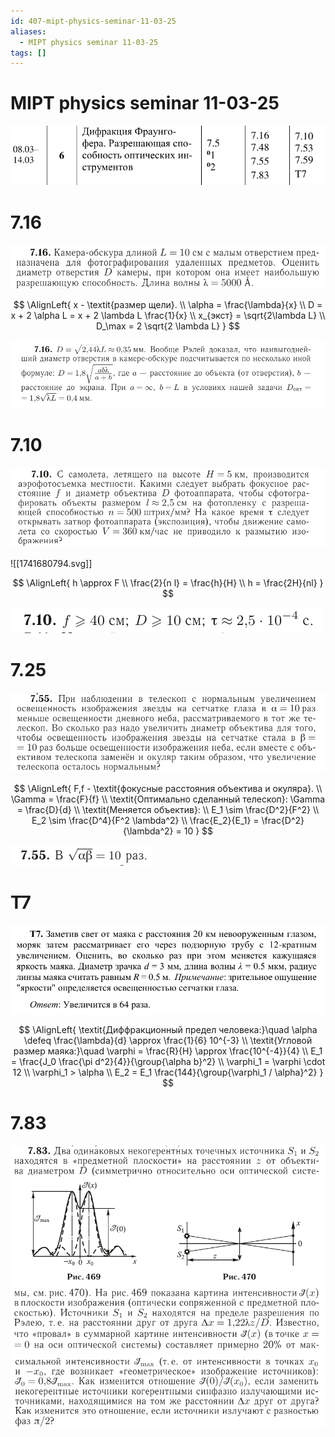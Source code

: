 ```yaml
---
id: 407-mipt-physics-seminar-11-03-25
aliases:
  - MIPT physics seminar 11-03-25
tags: []
---
```


# MIPT physics seminar 11-03-25

![11-03-25_10-55-55_852.png](assets/imgs/11-03-25_10-55-55_852.png)

# 7.16

![11-03-25_10-58-42_992.png](assets/imgs/11-03-25_10-58-42_992.png)

$$
\AlignLeft{
x - \textit{размер щели}. \\
\alpha = \frac{\lambda}{x} \\
D = x + 2 \alpha L = x + 2 \lambda L \frac{1}{x} \\
x_{экст} = \sqrt{2\lambda L} \\
D_\max = 2 \sqrt{2 \lambda L}
}
$$

![11-03-25_11-06-35_640.png](assets/imgs/11-03-25_11-06-35_640.png)

# 7.10

![11-03-25_11-09-26_112.png](assets/imgs/11-03-25_11-09-26_112.png)

![[1741680794.svg]]

$$
\AlignLeft{
h \approx F \\
\frac{2}{n l} = \frac{h}{H} \\
h = \frac{2H}{nl}
}
$$

![11-03-25_11-10-03_787.png](assets/imgs/11-03-25_11-10-03_787.png)

# 7.25

![11-03-25_11-19-30_613.png](assets/imgs/11-03-25_11-19-30_613.png)

$$
\AlignLeft{
F,f - \textit{фокусные расстояния объектива и окуляра}. \\
\Gamma = \frac{F}{f} \\
\textit{Оптимально сделанный телескоп}: \Gamma = \frac{D}{d} \\
\textit{Меняется объектив}: \\
E_1 \sim \frac{D^2}{F^2} \\
E_2 \sim \frac{D^4}{F^2 \lambda^2} \\
\frac{E_2}{E_1} = \frac{D^2}{\lambda^2} = 10
}
$$

![11-03-25_11-19-59_293.png](assets/imgs/11-03-25_11-19-59_293.png)

# T7

![11-03-25_11-40-01_173.png](assets/imgs/11-03-25_11-40-01_173.png)

$$
\AlignLeft{
\textit{Диффракционный предел человека:}\quad \alpha \defeq \frac{\lambda}{d} \approx \frac{1}{6} 10^{-3} \\
\textit{Угловой размер маяка:}\quad \varphi = \frac{R}{H} \approx \frac{10^{-4}}{4} \\
E_1 = \frac{J_0 \frac{\pi d^2}{4}}{\group{\alpha b}^2} \\
\varphi_1 = \varphi \cdot 12 \\
\varphi_1 > \alpha \\
E_2 = E_1 \frac{144}{\group{\varphi_1 / \alpha}^2}
}
$$

# 7.83

![11-03-25_11-49-22_023.png](assets/imgs/11-03-25_11-49-22_023.png)
![11-03-25_11-49-34_038.png](assets/imgs/11-03-25_11-49-34_038.png)

